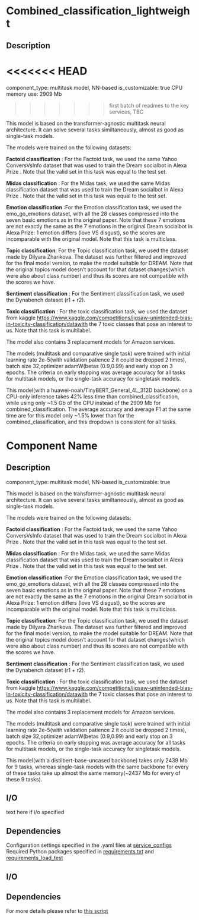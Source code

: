 ﻿
# Combined_classification_lightweight

## Description
<<<<<<< HEAD
=======
component_type: multitask model, NN-based
is_customizable: true
CPU memory use: 2909 Mb
>>>>>>> first batch of readmes to the key services, TBC

This model is based on the transformer-agnostic multitask neural architecture. It can solve several tasks similtaneously, almost as good as single-task models. 

The models were trained on the following datasets:

**Factoid classification** : For the Factoid task, we used the same Yahoo ConversVsInfo dataset that was used to train the Dream socialbot in Alexa Prize . Note that the valid set in this task was equal to the test set. 

**Midas classification** : For the Midas task, we used the same Midas classification dataset that was used to train the Dream socialbot in Alexa Prize . Note that the valid set in this task was equal to the test set. 

**Emotion classification** :For the Emotion classification task, we used the emo\_go\_emotions dataset, with all the 28 classes compressed into the seven basic emotions as in the original paper. Note that these 7 emotions are not exactly the same as the 7 emotions in the original Dream socialbot in Alexa Prize: 1 emotion differs (love VS disgust), so the scores are incomparable with the original model. Note that this task is multiclass. 

**Topic classification**: For the Topic classification task, we used the dataset made by Dilyara Zharikova. The dataset was further filtered and improved for the final model version, to make the model suitable for DREAM. Note that the original topics model doesn’t account for that dataset changes(which were also about class number) and thus its scores are not compatible with the scores we have.

**Sentiment classification** : For the Sentiment classification task, we used the Dynabench dataset (r1 + r2). 

**Toxic classification** : For the toxic classification task, we used the dataset from kaggle <https://www.kaggle.com/competitions/jigsaw-unintended-bias-in-toxicity-classification/datawith> the 7 toxic classes that pose an interest to us. Note that this task is multilabel.

The model also contains 3 replacement models for Amazon services.

The models (multitask and comparative single task) were trained with initial learning rate 2e-5(with validation patience 2 it could be dropped 2 times), batch size 32,optimizer adamW(betas (0.9,0.99) and early stop on 3 epochs. The criteria on early stopping was average accuracy for all tasks for multitask models, or the single-task accuracy for singletask models.

This model(with a huawei-noah/TinyBERT_General_4L_312D backbone) on a CPU-only inference takes 42% less time than combined_classification, while using only ~1.5 Gb of the CPU instead of the 2909 Mb for combined_classification. The average accuracy and average F1 at the same time are for this model only ~1.5% lower than for the combined_classification, and this dropdown is consistent for all tasks.

# Component Name

## Description
component_type: multitask model, NN-based
is_customizable: true

This model is based on the transformer-agnostic multitask neural architecture. It can solve several tasks similtaneously, almost as good as single-task models. 

The models were trained on the following datasets:

**Factoid classification** : For the Factoid task, we used the same Yahoo ConversVsInfo dataset that was used to train the Dream socialbot in Alexa Prize . Note that the valid set in this task was equal to the test set. 

**Midas classification** : For the Midas task, we used the same Midas classification dataset that was used to train the Dream socialbot in Alexa Prize . Note that the valid set in this task was equal to the test set. 

**Emotion classification** :For the Emotion classification task, we used the emo\_go\_emotions dataset, with all the 28 classes compressed into the seven basic emotions as in the original paper. Note that these 7 emotions are not exactly the same as the 7 emotions in the original Dream socialbot in Alexa Prize: 1 emotion differs (love VS disgust), so the scores are incomparable with the original model. Note that this task is multiclass. 

**Topic classification**: For the Topic classification task, we used the dataset made by Dilyara Zharikova. The dataset was further filtered and improved for the final model version, to make the model suitable for DREAM. Note that the original topics model doesn’t account for that dataset changes(which were also about class number) and thus its scores are not compatible with the scores we have.

**Sentiment classification** : For the Sentiment classification task, we used the Dynabench dataset (r1 + r2). 

**Toxic classification** : For the toxic classification task, we used the dataset from kaggle <https://www.kaggle.com/competitions/jigsaw-unintended-bias-in-toxicity-classification/datawith> the 7 toxic classes that pose an interest to us. Note that this task is multilabel.

The model also contains 3 replacement models for Amazon services.

The models (multitask and comparative single task) were trained with initial learning rate 2e-5(with validation patience 2 it could be dropped 2 times), batch size 32,optimizer adamW(betas (0.9,0.99) and early stop on 3 epochs. The criteria on early stopping was average accuracy for all tasks for multitask models, or the single-task accuracy for singletask models.

This model(with a distilbert-base-uncased backbone) takes only 2439 Mb for 9 tasks, whereas single-task models with the same backbone for every of these tasks take up almost the same memory(~2437 Mb for every of these 9 tasks).

## I/O
text here if i/o specified

## Dependencies

Configuration settings specified in the .yaml files at [service_configs](service_configs)
Required Python packages specified in [requirements.txt](requirements.txt) and [requirements_load_test](requirements_load_test.txt)

## I/O


## Dependencies

For more details please refer to [this script](server.py)
